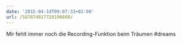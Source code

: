 ```yaml
---
date: '2015-04-14T09:07:33+02:00'
url: /587874817728196608/
---
```

Mir fehlt immer noch die Recording-Funktion beim Träumen #dreams
